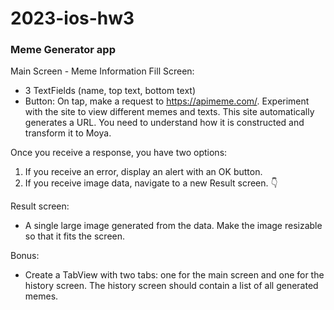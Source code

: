 # 2023-ios-hw3

### Meme Generator app
Main Screen - Meme Information Fill Screen:

- 3 TextFields (name, top text, bottom text)
- Button: On tap, make a request to https://apimeme.com/. Experiment with the site to view different memes and texts. This site automatically generates a URL. You need to understand how it is constructed and transform it to Moya.

Once you receive a response, you have two options:

1. If you receive an error, display an alert with an OK button.
2. If you receive image data, navigate to a new Result screen. 👇

Result screen:
- A single large image generated from the data. Make the image resizable so that it fits the screen.

Bonus:
- Create a TabView with two tabs: one for the main screen and one for the history screen. The history screen should contain a list of all generated memes.
